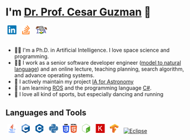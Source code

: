 # I'm [Dr. Prof. Cesar Guzman](http://www.cguz.org) 👋

<div>
  <a href="https://www.linkedin.com/in/ceguzal"><img src="https://raw.githubusercontent.com/cguz/cguz/main/assets/linkedin.svg" alt="Linkedin cguzman" title="cguzman" height="24px" hspace="5px" /></a>
  <a href="https://stackoverflow.com/users/15083012"><img src="https://raw.githubusercontent.com/cguz/cguz/main/assets/stackoverflow.svg" alt="Stackoverflow Cguzman" title="Stackoverflow" height="24px" hspace="5px" /></a>
  <a href="http://aiastronomy.cguz.org/"><img src="https://raw.githubusercontent.com/cguz/cguz/main/assets/IAAstronomy.png" alt="IA Astronomy" title="IA Astronomy" height="24px" hspace="5px" /></a>
</div>

<br>

- 👨‍🎓 I'm a Ph.D. in Artificial Intelligence.
I love space science and programming.
- 👨‍💻 I work as a senior software developer engineer ([model to natural language](http://github.com/cguz/model-to-text/)) and an online lecture, teaching planning, search algorithm, and advance operating systems.
- 🚀 I actively maintain my project [IA for Astronomy](http://aiastronomy.cguz.org)
- 🌱 I am learning [ROS](https://www.ros.org) and the programming language [C#](https://docs.microsoft.com/es-es/dotnet/csharp/).
- 🎽 I love all kind of sports, but especially dancing and running

## Languages and Tools

<a href="https://java.com"><img src="https://raw.githubusercontent.com/cguz/cguz/main/assets/java.svg" alt="Java" title="Java" height="24px" hspace="5px" /></a>
<a href="https://isocpp.org"><img src="https://raw.githubusercontent.com/cguz/cguz/main/assets/C.svg" alt="C" title="C" height="24px" hspace="5px" /></a>
<a href="https://isocpp.org"><img src="https://raw.githubusercontent.com/cguz/cguz/main/assets/cplusplus.svg" alt="C++" title="C++" height="24px" hspace="5px" /></a>
<a href="https://www.python.org"><img src="https://raw.githubusercontent.com/cguz/cguz/main/assets/python.svg" alt="Python" title="Python" height="24px" hspace="5px" /></a>
<a href="https://www.w3c.org/"><img src="https://raw.githubusercontent.com/cguz/cguz/main/assets/html5_css3.svg" alt="HTML5 and CSS3" title="HTML5 and CSS3" height="24px" hspace="5px" /></a>
<a href="https://www.gnu.org/software/bash/"><img src="https://raw.githubusercontent.com/cguz/cguz/main/assets/gnubash.svg" alt="Bash" title="Bash" height="24px" hspace="5px" /></a>
<a href="https://keras.io"><img src="https://raw.githubusercontent.com/cguz/cguz/main/assets/keras.svg" alt="Keras" title="Keras" height="24px" hspace="5px" /></a>
<a href="https://tensorflow.org"><img src="https://raw.githubusercontent.com/cguz/cguz/main/assets/tensorflow.svg" alt="Tensorflow" title="Tensorflow" height="24px" hspace="5px" /></a>
<a href="https://eclipse.org"><img src="https://user-images.githubusercontent.com/15159632/111532448-f6faa480-8765-11eb-8d0e-6ce48a82646d.png" alt="Eclipse" title="Eclipse" height="24px" hspace="5px" /></a>

